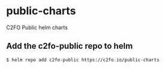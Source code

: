 # public-charts

C2FO Public helm charts

## Add the c2fo-public repo to helm

```bash
$ helm repo add c2fo-public https://c2fo.io/public-charts
```
